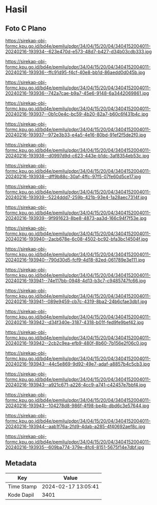 # Hasil

## Foto C Plano

https://sirekap-obj-formc.kpu.go.id/bd4e/pemilu/pdpr/34/04/15/20/04/3404152004011-20240216-193934--623e470d-e573-48d7-b427-d34b03cdb333.jpg

https://sirekap-obj-formc.kpu.go.id/bd4e/pemilu/pdpr/34/04/15/20/04/3404152004011-20240216-193936--ffc91d95-f4cf-40e8-bb1d-86aedd0d045b.jpg

https://sirekap-obj-formc.kpu.go.id/bd4e/pemilu/pdpr/34/04/15/20/04/3404152004011-20240216-193936--742a7cae-b9a7-45e6-9148-6a3442069861.jpg

https://sirekap-obj-formc.kpu.go.id/bd4e/pemilu/pdpr/34/04/15/20/04/3404152004011-20240216-193937--0b1c0e4c-bc59-4b20-82a7-b60c6f431b4c.jpg

https://sirekap-obj-formc.kpu.go.id/bd4e/pemilu/pdpr/34/04/15/20/04/3404152004011-20240216-193937--972e3b33-e4a5-4e16-80bd-91ef2f5de2f0.jpg

https://sirekap-obj-formc.kpu.go.id/bd4e/pemilu/pdpr/34/04/15/20/04/3404152004011-20240216-193938--d0997d9d-c623-443e-b1dc-3af8354eb53c.jpg

https://sirekap-obj-formc.kpu.go.id/bd4e/pemilu/pdpr/34/04/15/20/04/3404152004011-20240216-193938--dff9b88c-30af-4ffc-97f5-07fe60d5ce17.jpg

https://sirekap-obj-formc.kpu.go.id/bd4e/pemilu/pdpr/34/04/15/20/04/3404152004011-20240216-193939--5224ddd7-259b-421b-93e4-1a28aec7314f.jpg

https://sirekap-obj-formc.kpu.go.id/bd4e/pemilu/pdpr/34/04/15/20/04/3404152004011-20240216-193939--9f991623-8be8-4873-aa3d-166c94f7f53e.jpg

https://sirekap-obj-formc.kpu.go.id/bd4e/pemilu/pdpr/34/04/15/20/04/3404152004011-20240216-193940--2acb678e-6c08-4502-bc92-bfa3bc14504f.jpg

https://sirekap-obj-formc.kpu.go.id/bd4e/pemilu/pdpr/34/04/15/20/04/3404152004011-20240216-193940--790d30d5-fcf9-4d18-82ed-061789e3e111.jpg

https://sirekap-obj-formc.kpu.go.id/bd4e/pemilu/pdpr/34/04/15/20/04/3404152004011-20240216-193941--74e117bb-0948-4d13-b3c7-c9485747fc66.jpg

https://sirekap-obj-formc.kpu.go.id/bd4e/pemilu/pdpr/34/04/15/20/04/3404152004011-20240216-193941--089e9459-cb7c-4319-8ba2-24b6cfae3db1.jpg

https://sirekap-obj-formc.kpu.go.id/bd4e/pemilu/pdpr/34/04/15/20/04/3404152004011-20240216-193942--d34f340e-3187-4318-b01f-fed9fe9bef42.jpg

https://sirekap-obj-formc.kpu.go.id/bd4e/pemilu/pdpr/34/04/15/20/04/3404152004011-20240216-193942--2cb2c9ea-efb9-480f-8b60-7b156e2f06c0.jpg

https://sirekap-obj-formc.kpu.go.id/bd4e/pemilu/pdpr/34/04/15/20/04/3404152004011-20240216-193943--44c5e869-9d92-49e7-adaf-a8857b4c5cb3.jpg

https://sirekap-obj-formc.kpu.go.id/bd4e/pemilu/pdpr/34/04/15/20/04/3404152004011-20240216-193943--a921c671-a226-4cc9-a741-c42457e7bbf4.jpg

https://sirekap-obj-formc.kpu.go.id/bd4e/pemilu/pdpr/34/04/15/20/04/3404152004011-20240216-193943--104278d8-986f-4f98-be4b-dbd6c3e57644.jpg

https://sirekap-obj-formc.kpu.go.id/bd4e/pemilu/pdpr/34/04/15/20/04/3404152004011-20240216-193944--aab1f76a-2fd9-4dab-a285-4f40692aef8c.jpg

https://sirekap-obj-formc.kpu.go.id/bd4e/pemilu/pdpr/34/04/15/20/04/3404152004011-20240216-193935--609ba774-379e-4fc6-8151-5675f14e7dbf.jpg


## Metadata

| Key        | Value               |
| ---------- | ------------------- |
| Time Stamp | 2024-02-17 13:05:41 |
| Kode Dapil | 3401                |




